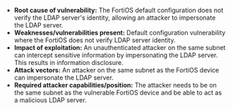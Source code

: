 - **Root cause of vulnerability:** The FortiOS default configuration does not verify the LDAP server's identity, allowing an attacker to impersonate the LDAP server.
- **Weaknesses/vulnerabilities present:** Default configuration vulnerability where the FortiOS does not verify LDAP server identity.
- **Impact of exploitation:** An unauthenticated attacker on the same subnet can intercept sensitive information by impersonating the LDAP server. This results in information disclosure.
- **Attack vectors:** An attacker on the same subnet as the FortiOS device can impersonate the LDAP server.
- **Required attacker capabilities/position:** The attacker needs to be on the same subnet as the vulnerable FortiOS device and be able to act as a malicious LDAP server.